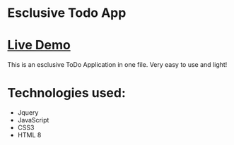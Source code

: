 # Esclusive Todo App

# [Live Demo](https://atcsy.github.io/ToDoApp/)



This is an esclusive ToDo Application in one file. Very easy to use and light!

# Technologies used:




* Jquery
* JavaScript
* CSS3
* HTML 
8

